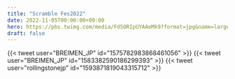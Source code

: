 ```yaml
---
title: "Scramble Fes2022"
date: 2022-11-05T00:00:00+09:00
hero: https://pbs.twimg.com/media/Fd5ORIpUYAAeMk9?format=jpg&name=large
draft: false
---
```


{{< tweet user="BREIMEN_JP" id="1575782983868461056" >}}
{{< tweet user="BREIMEN_JP" id="1583382590186299393" >}}
{{< tweet user="rollingstonejp" id="1593871819043315712" >}}

